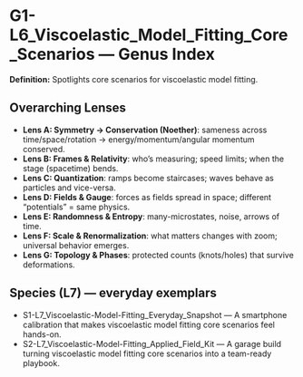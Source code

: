 # G1-L6_Viscoelastic_Model_Fitting_Core_Scenarios — Genus Index
**Definition:** Spotlights core scenarios for viscoelastic model fitting.

## Overarching Lenses

- **Lens A: Symmetry -> Conservation (Noether)**: sameness across time/space/rotation → energy/momentum/angular momentum conserved.
- **Lens B: Frames & Relativity**: who’s measuring; speed limits; when the stage (spacetime) bends.
- **Lens C: Quantization**: ramps become staircases; waves behave as particles and vice-versa.
- **Lens D: Fields & Gauge**: forces as fields spread in space; different “potentials” = same physics.
- **Lens E: Randomness & Entropy**: many-microstates, noise, arrows of time.
- **Lens F: Scale & Renormalization**: what matters changes with zoom; universal behavior emerges.
- **Lens G: Topology & Phases**: protected counts (knots/holes) that survive deformations.

## Species (L7) — everyday exemplars
- S1-L7_Viscoelastic-Model-Fitting_Everyday_Snapshot — A smartphone calibration that makes viscoelastic model fitting core scenarios feel hands-on.
- S2-L7_Viscoelastic-Model-Fitting_Applied_Field_Kit — A garage build turning viscoelastic model fitting core scenarios into a team-ready playbook.
